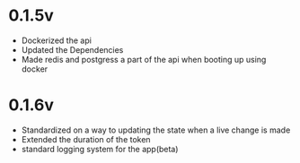 # 0.1.5v


* Dockerized the api 
* Updated the Dependencies 
* Made redis and postgress a part of the api when booting up using docker
 

# 0.1.6v

* Standardized on a way to updating the state when a live change is made
* Extended the duration of the token 
* standard logging system for the app(beta)  


